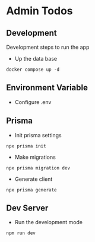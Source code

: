 # Admin Todos

## Development

Development steps to run the app

- Up the data base

```
docker compose up -d
```

## Environment Variable

- Configure .env

## Prisma

- Init prisma settings

```
npx prisma init
```

- Make migrations

```
npx prisma migration dev
```

- Generate client

```
npx prisma generate
```

## Dev Server

- Run the development mode

```
npm run dev
```

